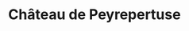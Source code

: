 ---
guid: "5906abed0051"
title: "Château de Peyrepertuse"
latlng: "42.870831, 2.555414"
youtubeId: "0lu2i9smfG4" 
---